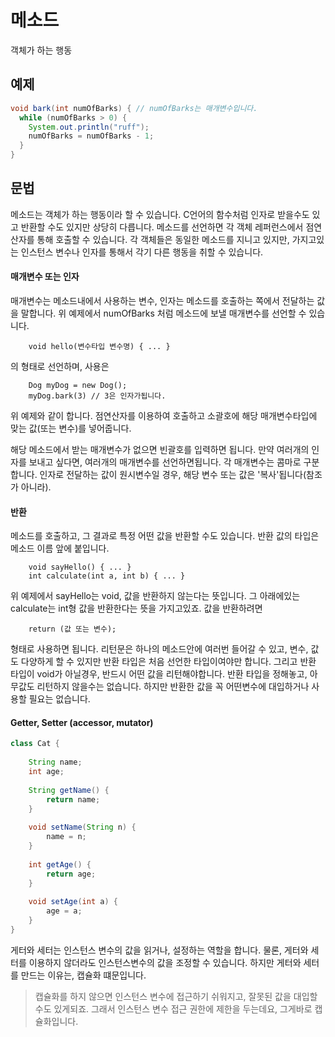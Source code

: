 메소드
======
객체가 하는 행동

예제
--------
```java
void bark(int numOfBarks) { // numOfBarks는 매개변수입니다.
  while (numOfBarks > 0) {
    System.out.println("ruff");
    numOfBarks = numOfBarks - 1;
  }
}
```

문법
-------
메소드는 객체가 하는 행동이라 할 수 있습니다. 
C언어의 함수처럼 인자로 받을수도 있고 반환할 수도 있지만 
상당히 다릅니다. 메소드를 선언하면 각 객체 레퍼런스에서 점연산자를 통해 
호출할 수 있습니다. 각 객체들은 동일한 메소드를 지니고 있지만, 가지고있는 인스턴스 변수나 
인자를 통해서 각기 다른 행동을 취할 수 있습니다. 

#### 매개변수 또는 인자
매개변수는 메소드내에서 사용하는 변수, 인자는 메소드를 호출하는 쪽에서 전달하는 값을 말합니다.
위 예제에서 numOfBarks 처럼 메소드에 보낼 매개변수를 선언할 수 있습니다. 
		
		void hello(변수타입 변수명) { ... }
의 형태로 선언하며, 사용은 

		Dog myDog = new Dog();
		myDog.bark(3) // 3은 인자가됩니다.
위 예제와 같이 합니다.
점연산자를 이용하여 호출하고 소괄호에 해당 매개변수타입에 맞는 값(또는 변수)를 넣어줍니다. 

해당 메소드에서 받는 매개변수가 없으면 빈괄호를 입력하면 됩니다. 
만약 여러개의 인자를 보내고 싶다면, 여러개의 매개변수를 선언하면됩니다. 각 매개변수는 콤마로 구분합니다. 
인자로 전달하는 값이 원시변수일 경우, 해당 변수 또는 값은 '복사'됩니다(참조가 아니라).

#### 반환
메소드를 호출하고, 그 결과로 특정 어떤 값을 반환할 수도 있습니다. 
반환 값의 타입은 메소드 이름 앞에 붙입니다.

		void sayHello() { ... }
		int calculate(int a, int b) { ... }
위 예제에서 sayHello는 void, 값을 반환하지 않는다는 뜻입니다. 
그 아래에있는 calculate는 int형 값을 반환한다는 뜻을 가지고있죠. 
값을 반환하려면

		return (값 또는 변수);
형태로 사용하면 됩니다. 리턴문은 하나의 메소드안에 여러번 들어갈 수 있고, 변수, 값도 
다양하게 할 수 있지만 반환 타입은 처음 선언한 타입이여야만 합니다. 
그리고 반환 타입이 void가 아닐경우, 반드시 어떤 값을 리턴해야합니다. 
반환 타입을 정해놓고, 아무값도 리턴하지 않을수는 없습니다. 
하지만 반환한 값을 꼭 어떤변수에 대입하거나 사용할 필요는 없습니다.

#### Getter, Setter (accessor, mutator)
```java
class Cat {
	
	String name;
	int age;
	
	String getName() {
		return name;
	}
	
	void setName(String n) {
		name = n;
	}
	
	int getAge() {
		return age;
	}
	
	void setAge(int a) {
		age = a;
	}
}
```
게터와 세터는 인스턴스 변수의 값을 읽거나, 설정하는 역할을 합니다. 
물론, 게터와 세터를 이용하지 않더라도 인스턴스변수의 값을 조정할 수 있습니다. 
하지만 게터와 세터를 만드는 이유는, 캡슐화 떄문입니다. 

>캡슐화를 하지 않으면 인스턴스 변수에 접근하기 쉬워지고, 잘못된 값을 대입할수도 있게되죠. 
>그래서 인스턴스 변수 접근 권한에 제한을 두는데요, 그게바로 캡슐화입니다.

